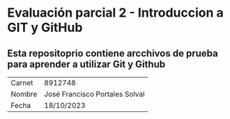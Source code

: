# Evaluación parcial 2 - Introduccion a GIT y GitHub

## Esta repositoprio contiene arcchivos de prueba para aprender a utilizar Git y Github


|        |                                |
| ------ | ------------------------------ |
|Carnet | 8912748 |
|Nombre | José Francisco Portales Solval |
| Fecha|18/10/2023 |